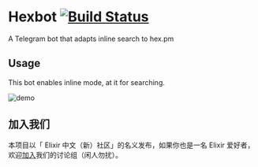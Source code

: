 # Hexbot [![Build Status](https://github-ci.bluerain.io/api/badges/elixirchina/hexbot/status.svg)](https://github-ci.bluerain.io/elixirchina/hexbot)

A Telegram bot that adapts inline search to hex.pm

## Usage

This bot enables inline mode, at it for searching.

![demo](https://github.com/elixirchina/hexbot/raw/master/demo/demo2.gif)

## 加入我们

本项目以「 Elixir 中文（新）社区」的名义发布，如果你也是一名 Elixir 爱好者，欢迎[加入](https://t.me/elixir_cn)我们的讨论组（闲人勿扰）。
